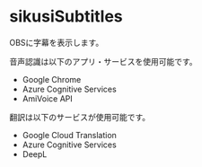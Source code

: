 # sikusiSubtitles
OBSに字幕を表示します。

音声認識は以下のアプリ・サービスを使用可能です。
* Google Chrome
* Azure Cognitive Services
* AmiVoice API

翻訳は以下のサービスが使用可能です。
* Google Cloud Translation
* Azure Cognitive Services
* DeepL
